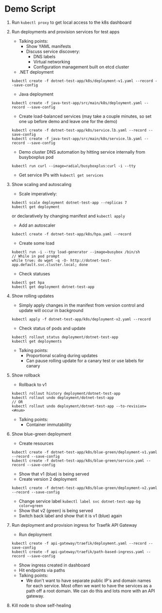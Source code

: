 # Demo Script

1. Run `kubectl proxy` to get local access to the k8s dashboard
1. Run deployments and provision services for test apps
    - Talking points:
        - Show YAML manifests
        - Discuss service discovery:
            - DNS labels
            - Virtual networking
            - Configuration management built on etcd cluster
    - .NET deployment
    ```
    kubectl create -f dotnet-test-app/k8s/deployment-v1.yaml --record --save-config
    ```

    - Java deployment
    ```
    kubectl create -f java-test-app/src/main/k8s/deployment.yaml --record --save-config
    ```

    - Create load-balanced services (may take a couple minutes, so set one up before demo and leave one for the demo)
    ```
    kubectl create -f dotnet-test-app/k8s/service.lb.yaml --record --save-config
    kubectl create -f java-test-app/src/main/k8s/service.lb.yaml --record --save-config
    ```
    - Demo cluster DNS automation by hitting service internally from busyboxplus pod
    ```
    kubectl run curl --image=radial/busyboxplus:curl -i --tty
    ```
    - Get service IPs with `kubectl get services`

1. Show scaling and autoscaling
    - Scale imperatively:
    ```
    kubectl scale deployment dotnet-test-app --replicas 7
    kubectl get deployment
    ```
    or declaratively by changing manifest and `kubectl apply`
    - Add an autoscaler
    ```
    kubectl create -f dotnet-test-app/k8s/hpa.yaml --record
    ```
    - Create some load
    ```
    kubectl run -i --tty load-generator --image=busybox /bin/sh
    // While in pod prompt
    while true; do wget -q -O- http://dotnet-test-app.default.svc.cluster.local; done
    ```
    - Check statuses
    ```
    kubectl get hpa
    kubectl get deployment dotnet-test-app
    ```
1. Show rolling updates
    - Simply apply changes in the manifest from version control and update will occur in background
    ```
    kubectl apply -f dotnet-test-app/k8s/deployment-v2.yaml --record
    ```
    - Check status of pods and update
    ```
    kubectl rollout status deployment/dotnet-test-app
    kubectl get deployments
    ```
    - Talking points:
        - Proportional scaling during updates
        - Can pause rolling update for a canary test or use labels for canary
1. Show rollback
    - Rollback to v1
    ```
    kubectl rollout history deployment/dotnet-test-app
    kubectl rollout undo deployment/dotnet-test-app
    // OR
    kubectl rollout undo deployment/dotnet-test-app --to-revision=<#num>
    ```
    - Talking points:
        - Container immutability
1. Show blue-green deployment
    - Create resources
    ```
    kubectl create -f dotnet-test-app/k8s/blue-green/deployment-v1.yaml --record --save-config
    kubectl create -f dotnet-test-app/k8s/blue-green/service.yaml --record --save-config    
    ```
    - Show that v1 (blue) is being served
    - Create version 2 deployment
    ```
    kubectl create -f dotnet-test-app/k8s/blue-green/deployment-v2.yaml --record --save-config
    ```
    - Change service label `kubectl label svc dotnet-test-app-bg color=green`
    - Show that v2 (green) is being served
    - Switch back label and show that it is v1 (blue) again
1. Run deployment and provision ingress for Traefik API Gateway
    - Run deployment
    ```
    kubectl create -f api-gateway/traefik/deployment.yaml --record --save-config
    kubectl create -f api-gateway/traefik/path-based-ingress.yaml --record --save-config
    ```
    - Show ingress created in dashboard
    - Hit endpoints via paths
    - Talking points:
        - We don't want to have separate public IP's and domain names for 
        each service. Most often we want to have the services as a path 
        off a root domain. We can do this and lots more with an API gateway.
1. Kill node to show self-healing